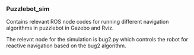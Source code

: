 ### Puzzlebot_sim

Contains relevant ROS node codes for running different navigation algorithms in puzzlebot in Gazebo and Rviz.

The relevnt node for the simulation is bug2.py which controls the robot for reactive navigation based on the bug2 algorithm.
